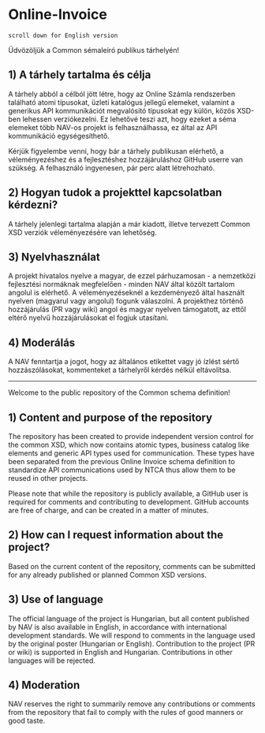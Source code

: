 # Online-Invoice

`scroll down for English version`

Üdvözöljük a Common sémaleíró publikus tárhelyén!

## 1) A tárhely tartalma és célja

A tárhely abból a célból jött létre, hogy az Online Számla rendszerben található atomi típusokat, üzleti katalógus jellegű elemeket, valamint a generikus API kommunikációt megvalósító típusokat egy külön, közös XSD-ben lehessen verziókezelni. Ez lehetővé teszi azt, hogy ezeket a séma elemeket több NAV-os projekt is felhasználhassa, ez által az API kommunikáció egységesíthető.

Kérjük figyelembe venni, hogy bár a tárhely publikusan elérhető, a véleményezéshez és a fejlesztéshez hozzájáruláshoz GitHub userre van szükség. A felhasználó ingyenesen, pár perc alatt létrehozható.

## 2) Hogyan tudok a projekttel kapcsolatban kérdezni?

A tárhely jelenlegi tartalma alapján a már kiadott, illetve tervezett Common XSD verziók véleményezésére van lehetőség. 

## 3) Nyelvhasználat

A projekt hivatalos nyelve a magyar, de ezzel párhuzamosan - a nemzetközi fejlesztési normáknak megfelelően - minden NAV által közölt tartalom angolul is elérhető. A véleményezéseknél a kezdeményező által használt nyelven (magyarul vagy angolul) fogunk válaszolni. A projekthez történő hozzájárulás (PR vagy wiki) angol és magyar nyelven támogatott, az ettől eltérő nyelvű hozzájárulásokat el fogjuk utasítani.

## 4) Moderálás
A NAV fenntartja a jogot, hogy az általános etikettet vagy jó ízlést sértő hozzászólásokat, kommenteket a tárhelyről kérdés nélkül eltávolítsa.

---------------------------------------------------------------------------------------------------------------------------------------------

Welcome to the public repository of the Common schema definition!

## 1) Content and purpose of the repository

The repository has been created to provide independent version control for the common XSD, which now contains atomic types, business catalog like elements and generic API types used for communication. These types have been separated from the previous Online Invoice schema definition to standardize API communications used by NTCA thus allow them to be reused in other projects.

Please note that while the repository is publicly available, a GitHub user is required for comments and contributing to development. GitHub
accounts are free of charge, and can be created in a matter of minutes.

## 2) How can I request information about the project?

Based on the current content of the repository, comments can be submitted for any already published or planned Common XSD versions.

## 3) Use of language

The official language of the project is Hungarian, but all content published by NAV is also available in English, in accordance with
international development standards. We will respond to comments in the language used by the original poster (Hungarian or English).
Contribution to the project (PR or wiki) is supported in English and Hungarian. Contributions in other languages will be rejected.

## 4) Moderation

NAV reserves the right to summarily remove any contributions or comments from the repository that fail to comply with the rules of good manners or good taste.